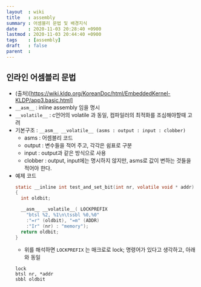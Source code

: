 ```yaml
---
layout  : wiki
title   : assembly
summary : 어셈블리 문법 및 배경지식
date    : 2020-11-03 20:28:40 +0900
lastmod : 2020-11-03 20:44:40 +0900
tags    : [assembly]
draft   : false
parent  :
---
```


## 인라인 어셈블리 문법
 * (출처)[https://wiki.kldp.org/KoreanDoc/html/EmbeddedKernel-KLDP/app3.basic.html]
 * `__asm__` : inline assembly 임을 명시
 * `__volatile__` : c언어의 volatile 과 동일, 컴파일러의 최적화를 조심해야할때 고려
 * 기본구조 : `__asm__ __volatile__ (asms : output : input : clobber)`
   * asms : 어셈블리 코드
   * output : 변수들을 적어 주고, 각각은 쉼표로 구분
   * input : output과 같은 방식으로 사용
   * clobber : output, input에는 명시하지 않지만, asms로 값이 변하는 것들을 적어야 한다.
 * 예제 코드
   ```c
   static __inline int test_and_set_bit(int nr, volatile void * addr)
   {
     int oldbit;

     __asm__ __volatile__( LOCKPREFIX
       "btsl %2, %1\n\tssbl %0,%0"
       :"=r" (oldbit), "=m" (ADDR)
       :"Ir" (nr) : "memory");
     return oldbit;
   }
   ```
   * 위를 해석하면 `LOCKPREFIX` 는 매크로로 lock; 명령어가 있다고 생각하고, 아래와 동일
   ```assembly
   lock
   btsl nr, *addr
   sbbl oldbit
   ```
